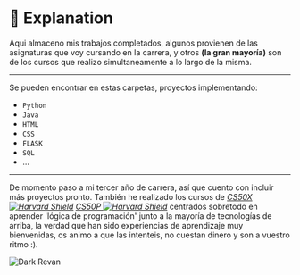 # 🏫 Explanation

Aqui almaceno mis trabajos completados, algunos provienen de las asignaturas que voy cursando en la carrera, y otros **(la gran mayoría)** son de los cursos que realizo simultaneamente a lo largo de la misma.
***
Se pueden encontrar en estas carpetas, proyectos implementando:

- `Python`
- `Java`
- `HTML`
- `CSS`
- `FLASK`
- `SQL`
- ...

***
De momento paso a mi tercer año de carrera, así que cuento con incluir más proyectos pronto. También he realizado los cursos de
*[CS50X ![Harvard Shield](https://upload.wikimedia.org/wikipedia/en/thumb/3/3c/Shield_of_Harvard_College.svg/640px-Shield_of_Harvard_College.svg.png)](https://learning.edx.org/course/course-v1:HarvardX+CS50+X)*
*[CS50P ![Harvard Shield](https://upload.wikimedia.org/wikipedia/en/thumb/3/3c/Shield_of_Harvard_College.svg/640px-Shield_of_Harvard_College.svg.png)](https://learning.edx.org/course/course-v1:HarvardX+CS50P+Python)*
centrados sobretodo en aprender 'lógica de programación' junto a la mayoría de tecnologías de arriba, la verdad que han sido experiencias de aprendizaje muy bienvenidas, os animo a que las intenteis, no cuestan dinero y son a vuestro ritmo :).

![Dark Revan](https://github.com/user-attachments/assets/b0e0ba80-9eb0-4197-b31d-e119c0ccca33)
